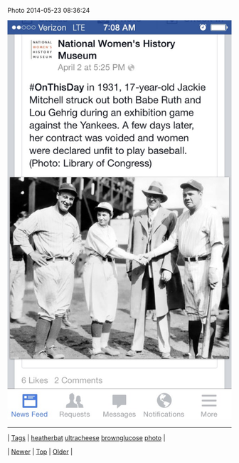 <!--
title: Photo 2014-05-23 08
date: 2020-06-28T15:27:00.301Z
tags: heatherbat, ultracheese, brownglucose, photo
-->


Photo 2014-05-23 08:36:24

![](86582234379-0.jpg)

<!--BOTTOM-POST-NAVIGATION-->
---

| [Tags](tags.md) | [heatherbat](tag-heatherbat.md) [ultracheese](tag-ultracheese.md) [brownglucose](tag-brownglucose.md) [photo](tag-photo.md) |

| [Newer](86579807014.md) | [Top](index.md) | [Older](86587215299.md) |